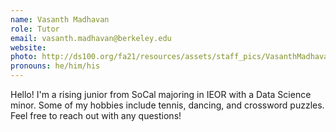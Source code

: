 ```yaml
---
name: Vasanth Madhavan
role: Tutor
email: vasanth.madhavan@berkeley.edu
website: 
photo: http://ds100.org/fa21/resources/assets/staff_pics/VasanthMadhavanD100Picture - Vasanth_Madhavan.jpg
pronouns: he/him/his
---
```

Hello! I'm a rising junior from SoCal majoring in IEOR with a Data Science minor. Some of my hobbies include tennis, dancing, and crossword puzzles. Feel free to reach out with any questions!

